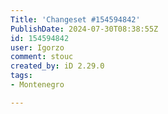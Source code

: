 ```yaml
---
Title: 'Changeset #154594842'
PublishDate: 2024-07-30T08:38:55Z
id: 154594842
user: Igorzo
comment: stouc
created_by: iD 2.29.0
tags:
- Montenegro

---
```

